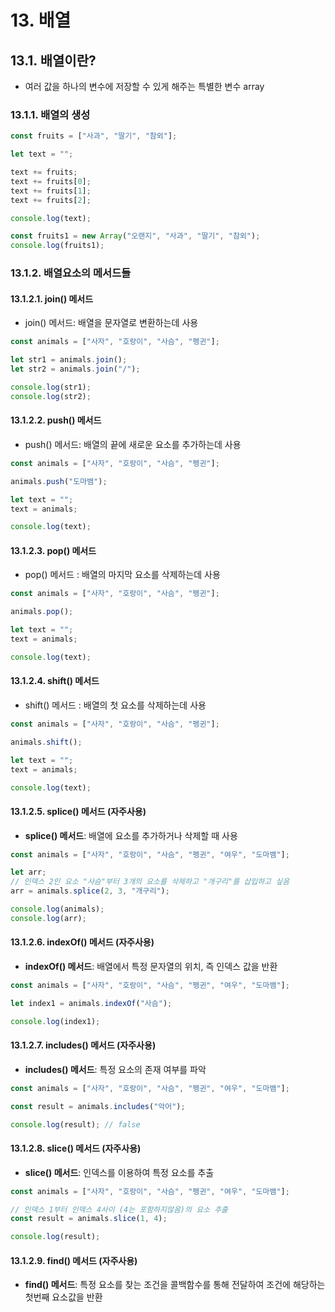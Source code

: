 # 13. 배열

## 13.1. 배열이란?

- 여러 값을 하나의 변수에 저장할 수 있게 해주는 특별한 변수 array

### 13.1.1. 배열의 생성

```js
const fruits = ["사과", "딸기", "참외"];

let text = "";

text += fruits;
text += fruits[0];
text += fruits[1];
text += fruits[2];

console.log(text);

const fruits1 = new Array("오랜지", "사과", "딸기", "참외");
console.log(fruits1);
```

### 13.1.2. 배열요소의 메서드들

#### 13.1.2.1. join() 메서드

- join() 메서드: 배열을 문자열로 변환하는데 사용

```js
const animals = ["사자", "호랑이", "사슴", "펭귄"];

let str1 = animals.join();
let str2 = animals.join("/");

console.log(str1);
console.log(str2);
```

#### 13.1.2.2. push() 메서드

- push() 메서드: 배열의 끝에 새로운 요소를 추가하는데 사용

```js
const animals = ["사자", "호랑이", "사슴", "펭귄"];

animals.push("도마뱀");

let text = "";
text = animals;

console.log(text);
```

#### 13.1.2.3. pop() 메서드

- pop() 메서드 : 배열의 마지막 요소를 삭제하는데 사용

```js
const animals = ["사자", "호랑이", "사슴", "펭귄"];

animals.pop();

let text = "";
text = animals;

console.log(text);
```

#### 13.1.2.4. shift() 메서드

- shift() 메서드 : 배열의 첫 요소를 삭제하는데 사용

```js
const animals = ["사자", "호랑이", "사슴", "펭귄"];

animals.shift();

let text = "";
text = animals;

console.log(text);
```

#### 13.1.2.5. splice() 메서드 (자주사용)

- **splice() 메서드**: 배열에 요소를 추가하거나 삭제할 때 사용

```js
const animals = ["사자", "호랑이", "사슴", "펭귄", "여우", "도마뱀"];

let arr;
// 인덱스 2인 요소 "사슴"부터 3개의 요소를 삭제하고 "개구리"를 삽입하고 싶음
arr = animals.splice(2, 3, "개구리");

console.log(animals);
console.log(arr);
```

#### 13.1.2.6. indexOf() 메서드 (자주사용)

- **indexOf() 메서드**: 배열에서 특정 문자열의 위치, 즉 인덱스 값을 반환

```js
const animals = ["사자", "호랑이", "사슴", "펭귄", "여우", "도마뱀"];

let index1 = animals.indexOf("사슴");

console.log(index1);
```

#### 13.1.2.7. includes() 메서드 (자주사용)

- **includes() 메서드**: 특정 요소의 존재 여부를 파악

```js
const animals = ["사자", "호랑이", "사슴", "펭귄", "여우", "도마뱀"];

const result = animals.includes("악어");

console.log(result); // false
```

#### 13.1.2.8. slice() 메서드 (자주사용)

- **slice() 메서드**: 인덱스를 이용하여 특정 요소를 추출

```js
const animals = ["사자", "호랑이", "사슴", "펭귄", "여우", "도마뱀"];

// 인덱스 1부터 인덱스 4사이 (4는 포함하지않음)의 요소 추출
const result = animals.slice(1, 4);

console.log(result);
```

#### 13.1.2.9. find() 메서드 (자주사용)

- **find() 메서드**: 특정 요소를 찾는 조건을 콜백함수를 통해 전달하여 조건에 해당하는 첫번째 요소값을 반환
